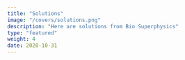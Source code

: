 ```yaml
---
title: "Solutions"
image: "/covers/solutions.png"
description: "Here are solutions from Bio Superphysics"
type: "featured"
weight: 4
date: 2020-10-31
---
```


<!-- (Unified Health Paradigm) -->